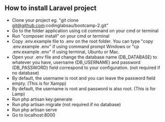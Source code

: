 ## How to install Laravel project
- Clone your project eg. "git clone git@github.com:codinglabsau/bootcamp-2.git"
- Go to the folder application using cd command on your cmd or terminal
- Run "composer install" on your cmd or terminal
- Copy .env.example file to .env on the root folder. You can type "copy .env.example .env" if using command prompt Windows or "cp .env.example .env" if using terminal, Ubuntu or Mac.
- Open your .env file and change the database name (DB_DATABASE) to whatever you have, username (DB_USERNAME) and password (DB_PASSWORD) field correspond to your configuration. (not required if no database)
- By default, the username is root and you can leave the password field empty. (This is for Xampp)
- By default, the username is root and password is also root. (This is for Lamp)
- Run php artisan key:generate
- Run php artisan migrate (not required if no database)
- Run php artisan serve
- Go to localhost:8000
